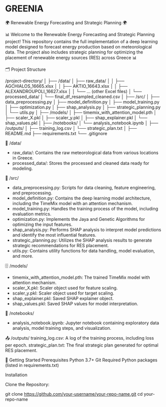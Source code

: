 # GREENIA

🌍 Renewable Energy Forecasting and Strategic Planning 🌍

📊 Welcome to the Renewable Energy Forecasting and Strategic Planning project! This repository contains the full implementation of a deep learning model designed to forecast energy production based on meteorological data. The project also includes strategic planning for optimizing the placement of renewable energy sources (RES) across Greece 📊

🗂️ Project Structure

/project-directory/
  │
  ├── /data/
  │   ├── raw_data/
  │   │   ├── AGCHIALOS_16665.xlsx
  │   │   ├── AKTIO_16643.xlsx
  │   │   ├── ALEXANDROUPOLI_16627.xlsx
  │   │   └── ... (other Excel files)
  │   └── processed_data/
  │       └── final_df_resampled_cleaned.csv
  │
  ├── /src/
  │   ├── data_preprocessing.py
  │   ├── model_definition.py
  │   ├── model_training.py
  │   ├── optimization.py
  │   ├── shap_analysis.py
  │   ├── strategic_planning.py
  │   └── utils.py
  │
  ├── /models/
  │   ├── timemix_with_attention_model.pth
  │   ├── scaler_X.pkl
  │   ├── scaler_y.pkl
  │   ├── shap_explainer.pkl
  │   └── shap_values.pkl
  │
  ├── /notebooks/
  │   └── analysis_notebook.ipynb
  │
  ├── /outputs/
  │   ├── training_log.csv
  │   └── strategic_plan.txt
  │
  ├── README.md
  ├── requirements.txt
  └── .gitignore

📁 /data/
- raw_data/: Contains the raw meteorological data from various locations in Greece.
- processed_data/: Stores the processed and cleaned data ready for modeling.

🧠 /src/
- data_preprocessing.py: Scripts for data cleaning, feature engineering, and preprocessing.
- model_definition.py: Contains the deep learning model architecture, including the TimeMix model with an attention mechanism.
- model_training.py: Handles the training process of the model, including evaluation metrics.
- optimization.py: Implements the Jaya and Genetic Algorithms for optimizing the input features.
- shap_analysis.py: Performs SHAP analysis to interpret model predictions and identify the most influential features.
- strategic_planning.py: Utilizes the SHAP analysis results to generate strategic recommendations for RES placement.
- utils.py: Contains utility functions for data handling, model evaluation, and more.

🗄️ /models/
- timemix_with_attention_model.pth: The trained TimeMix model with attention mechanism.
- scaler_X.pkl: Scaler object used for feature scaling.
- scaler_y.pkl: Scaler object used for target scaling.
- shap_explainer.pkl: Saved SHAP explainer object.
- shap_values.pkl: Saved SHAP values for model interpretation.

📓 /notebooks/
- analysis_notebook.ipynb: Jupyter notebook containing exploratory data analysis, model training steps, and visualization.

📤 /outputs/
training_log.csv: A log of the training process, including loss per epoch.
strategic_plan.txt: The final strategic plan generated for optimal RES placement.

🚀 Getting Started
Prerequisites
Python 3.7+
Git
Required Python packages (listed in requirements.txt)

Installation

Clone the Repository:

git clone https://github.com/your-username/your-repo-name.git
cd your-repo-name
